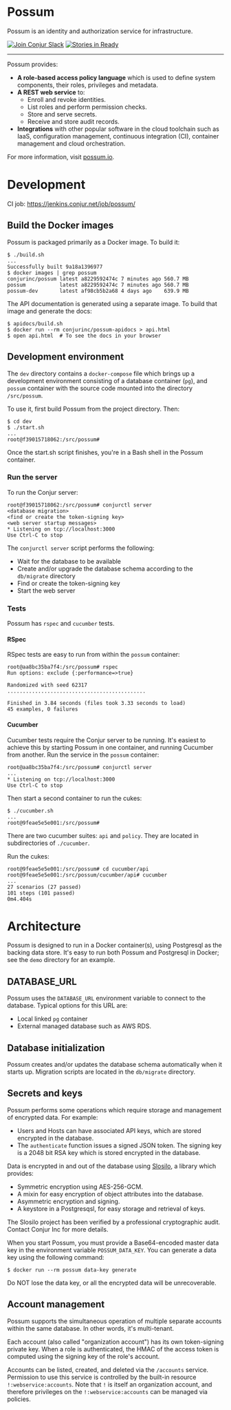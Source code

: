 # Possum

Possum is an identity and authorization service for infrastructure. 

[![Join Conjur Slack](https://slackin-conjur.herokuapp.com/badge.svg)](https://slackin-conjur.herokuapp.com)
[![Stories in Ready](https://badge.waffle.io/conjurinc/jenkins-seed.png?label=ready&title=Ready)](http://waffle.io/conjurinc/jenkins-seed)

---

Possum provides:

* **A role-based access policy language** which is used to define system components, their roles, privileges and metadata.
* **A REST web service** to:
  * Enroll and revoke identities.
  * List roles and perform permission checks.
  * Store and serve secrets.
  * Receive and store audit records.
* **Integrations** with other popular software in the cloud toolchain such as IaaS, configuration management, continuous integration (CI), container management and cloud orchestration.

For more information, visit [possum.io](https://possum.io).

# Development

CI job: https://jenkins.conjur.net/job/possum/

## Build the Docker images

Possum is packaged primarily as a Docker image. To build it:

```sh-session
$ ./build.sh
...
Successfully built 9a18a1396977
$ docker images | grep possum
conjurinc/possum latest a8229592474c 7 minutes ago 560.7 MB
possum           latest a8229592474c 7 minutes ago 560.7 MB
possum-dev       latest af98cb5b2a68 4 days ago    639.9 MB
```

The API documentation is generated using a separate image. To build that image and generate the docs:

```sh-session
$ apidocs/build.sh
$ docker run --rm conjurinc/possum-apidocs > api.html
$ open api.html  # To see the docs in your browser
```

## Development environment

The `dev` directory contains a `docker-compose` file which brings up a development environment consisting of a database container (`pg`), and `possum` container with the source code mounted into the directory `/src/possum`.

To use it, first build Possum from the project directory. Then:

```sh-session
$ cd dev
$ ./start.sh
...
root@f39015718062:/src/possum#
```

Once the start.sh script finishes, you're in a Bash shell in the Possum container.

### Run the server

To run the Conjur server:

```sh-session
root@f39015718062:/src/possum# conjurctl server
<database migration>
<find or create the token-signing key>
<web server startup messages>
* Listening on tcp://localhost:3000
Use Ctrl-C to stop
```

The `conjurctl server` script performs the following:

* Wait for the database to be available
* Create and/or upgrade the database schema according to the `db/migrate` directory
* Find or create the token-signing key
* Start the web server

### Tests

Possum has `rspec` and `cucumber` tests.

#### RSpec

RSpec tests are easy to run from within the `possum` container:

```sh-session
root@aa8bc35ba7f4:/src/possum# rspec
Run options: exclude {:performance=>true}

Randomized with seed 62317
.............................................

Finished in 3.84 seconds (files took 3.33 seconds to load)
45 examples, 0 failures
```

#### Cucumber

Cucumber tests require the Conjur server to be running. It's easiest to achieve this by starting Possum in one container, and running Cucumber from another. Run the service in the `possum` container:

```sh-session
root@aa8bc35ba7f4:/src/possum# conjurctl server
...
* Listening on tcp://localhost:3000
Use Ctrl-C to stop
```

Then start a second container to run the cukes:

```sh-session
$ ./cucumber.sh
...
root@9feae5e5e001:/src/possum#
```

There are two cucumber suites: `api` and `policy`. They are located in subdirectories of `./cucumber`.

Run the cukes:

```sh-session
root@9feae5e5e001:/src/possum# cd cucumber/api
root@9feae5e5e001:/src/possum/cucumber/api# cucumber
...
27 scenarios (27 passed)
101 steps (101 passed)
0m4.404s
```

# Architecture

Possum is designed to run in a Docker container(s), using Postgresql as the backing data store. It's easy to run both Possum and Postgresql in Docker; see the `demo` directory for an example.

## DATABASE_URL

Possum uses the `DATABASE_URL` environment variable to connect to the database. Typical options for this URL are:

* Local linked `pg` container
* External managed database such as AWS RDS.

## Database initialization

Possum creates and/or updates the database schema automatically when it starts up. Migration scripts are located in the `db/migrate` directory.

## Secrets and keys

Possum performs some operations which require storage and management of encrypted data. For example:

* Users and Hosts can have associated API keys, which are stored encrypted in the database.
* The `authenticate` function issues a signed JSON token. The signing key is a 2048 bit RSA key which is stored encrypted in the database.

Data is encrypted in and out of the database using [Slosilo](https://github.com/conjurinc/slosilo), a library which provides:

* Symmetric encryption using AES-256-GCM.
* A mixin for easy encryption of object attributes into the database.
* Asymmetric encryption and signing.
* A keystore in a Postgresqsl, for easy storage and retrieval of keys.

The Slosilo project has been verified by a professional cryptographic audit. Contact Conjur Inc for more details.

When you start Possum, you must provide a Base64-encoded master data key in the environment variable `POSSUM_DATA_KEY`. You can generate a data key using the following command:

```
$ docker run --rm possum data-key generate
```

Do NOT lose the data key, or all the encrypted data will be unrecoverable.

## Account management

Possum supports the simultaneous operation of multiple separate accounts within the same database. In other words, it's multi-tenant.

Each account (also called "organization account") has its own token-signing private key. When a role is authenticated, the HMAC of the access token is computed using the signing key of the role's account.

Accounts can be listed, created, and deleted via the `/accounts` service. Permission to use this service is controlled by the built-in resource `!:webservice:accounts`. Note that `!` is itself an organization account, and therefore privileges on the `!:webservice:accounts` can be managed via policies.
